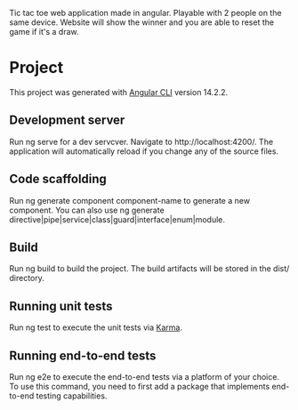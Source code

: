 Tic tac toe web application made in angular. Playable with 2 people on the same device. Website will show the winner and you are able to reset the game if it's a draw.

# Project

This project was generated with [Angular CLI](https://github.com/angular/angular-cli) version 14.2.2.

## Development server

Run ng serve for a dev servcver. Navigate to http://localhost:4200/. The application will automatically reload if you change any of the source files.

## Code scaffolding

Run ng generate component component-name to generate a new component. You can also use ng generate directive|pipe|service|class|guard|interface|enum|module.

## Build

Run ng build to build the project. The build artifacts will be stored in the dist/ directory.

## Running unit tests

Run ng test to execute the unit tests via [Karma](https://karma-runner.github.io/).

## Running end-to-end tests

Run ng e2e to execute the end-to-end tests via a platform of your choice. To use this command, you need to first add a package that implements end-to-end testing capabilities.

